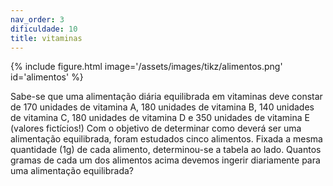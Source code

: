 ```yaml
---
nav_order: 3
dificuldade: 10
title: vitaminas
---
```


<div class="col-md-6 float-right">
{% include figure.html image='/assets/images/tikz/alimentos.png' id='alimentos' %}
</div>

Sabe-se que uma alimentação diária equilibrada em vitaminas deve constar de 170 unidades de vitamina A, 180 unidades de vitamina B, 140 unidades de vitamina C, 180 unidades de vitamina D e 350 unidades de vitamina E (valores fictícios!) Com o objetivo de determinar como deverá ser uma alimentação equilibrada, foram estudados cinco alimentos. Fixada a mesma quantidade (1g) de cada alimento, determinou-se a tabela ao lado. Quantos gramas de cada um dos alimentos acima devemos ingerir diariamente para uma alimentação equilibrada?
